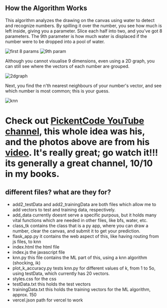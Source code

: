 ## How the Algorithm Works

This algorithm analyzes the drawing on the canvas using water to detect and recognize numbers. By spilling it over the number, you see how much is left inside, giving you a parameter. Slice each half into two, and you've got 8 parameters. The 9th parameter is how much water is displaced if the number were to be dropped into a pool of water.

![first 8 params](https://hc-cdn.hel1.your-objectstorage.com/s/v3/5d578f3828063f78ba58780bb90d88cc105d37fe_image.png)
![9th param](https://hc-cdn.hel1.your-objectstorage.com/s/v3/fba294818795552c327f3750df743ee849331e4c_image.png)

Although you cannot visualise 9 dimensions, even using a 2D graph, you can still see where the vectors of each number are grouped.

![2dgraph](https://hc-cdn.hel1.your-objectstorage.com/s/v3/0d0a65eef7725021bc398c333c495bebf38386d9_image.png)

Next, you find the n'th nearest neighbours of your number's vector, and see which number is most common; this is your guess.

![knn](https://hc-cdn.hel1.your-objectstorage.com/s/v3/f0e4f9ea5d39f0e1b911d044031f069fa248621b_image.png)

# Check out [PickentCode YouTube channel](https://www.youtube.com/@PickentCode), this whole idea was his, and the photos above are from his [video](https://www.youtube.com/watch?v=CC4G_xKK2g8). It's really great; go watch it!!! its generally a great channel, 10/10 in my books.


## different files? what are they for?
- add2_testData and add2_trainingData are both files which allow me to add vectors to test and training data, respectively.
- add_data currently doesnt serve a specific purpous, but it holds many vital functions which are needed in other files, like bfs, water, etc.
- class_tk contains the class that is a py app, where you can draw a number, clear the canvas, and submit it to get your prediction.
- flask_app.py it contains the web aspect of this, like having routing from js files, to knn
- index.html the html file
- index.js the javascript file
- knn.py this file contains the ML part of this, using a knn algorithm (shocking, ik)
- plot_k_accuracy.py tests knn.py for different values of k, from 1 to 5o, using testData, which currently has 20 vectors.
- styles.css for the css
- testData.txt this holds the test vectors
- trainingData.txt this holds the training vectors for the ML algorithm, approx. 150
- vercel.json path for vercel to work
